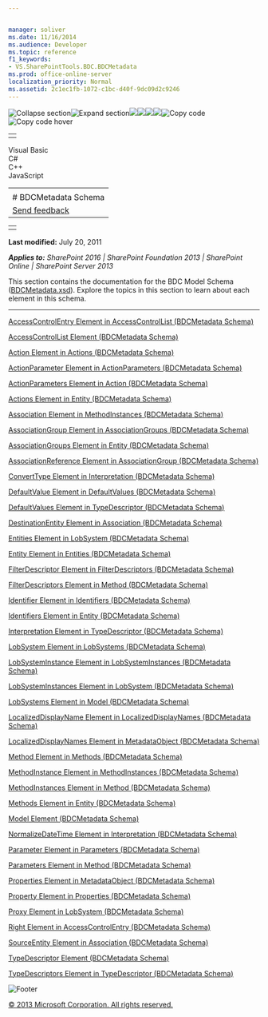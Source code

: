 ```yaml
---


manager: soliver
ms.date: 11/16/2014
ms.audience: Developer
ms.topic: reference
f1_keywords:
- VS.SharePointTools.BDC.BDCMetadata
ms.prod: office-online-server
localization_priority: Normal
ms.assetid: 2c1ec1fb-1072-c1bc-d40f-9dc09d2c9246
---
```


![Collapse
section](../icons/collapse_all.gif "Collapse section")![Expand
section](../icons/expand_all.gif "Expand section")![](../icons/collapse_all.gif)![](../icons/expand_all.gif)![](../icons/dropdown.gif)![](../icons/dropdownHover.gif)![Copy
code](../icons/copycode.gif "Copy code")![Copy code
hover](../icons/copycodeHighlight.gif "Copy code hover")
<table>
<tbody>
<tr class="odd">
<td align="left"></td>
</tr>
</tbody>
</table>

Visual Basic  
C\#  
C++  
JavaScript  

<table>
<tbody>
<tr class="odd">
<td align="left"><span id="runningHeaderText"></span></td>
</tr>
<tr class="even">
<td align="left"># BDCMetadata Schema</td>
</tr>
<tr class="odd">
<td align="left"><span id="headfeedbackarea" class="feedbackhead"><a href="javascript:SubmitFeedback(&#39;docthis@Microsoft.com&#39;,&#39;&#39;,&#39;&#39;,&#39;&#39;,&#39;1.0.18082.1225&#39;,&#39;%0\dThank%20you%20for%20your%20feedback.%20The%20developer%20writing%20teams%20use%20your%20feedback%20to%20improve%20documentation.%20While%20we%20are%20reviewing%20your%20feedback,%20we%20may%20send%20you%20e-mail%20to%20ask%20for%20clarification%20or%20feedback%20on%20a%20solution.%20We%20do%20not%20use%20your%20e-mail%20address%20for%20any%20other%20purpose%20and%20we%20delete%20it%20after%20we%20finish%20our%20review.%0\AFor%20further%20information%20about%20the%20privacy%20policies%20of%20Microsoft,%20please%20see%20http://privacy.microsoft.com/en-us/default.aspx.%0\A%0\d&#39;,&#39;Customer%20feedback&#39;);">Send feedback</a></span></td>
</tr>
</tbody>
</table>

<table>
<colgroup>
<col width="100%" />
</colgroup>
<tbody>
<tr class="odd">
<td align="left"></td>
</tr>
</tbody>
</table>

**Last modified:** July 20, 2011

***Applies to:** SharePoint 2016 | SharePoint Foundation 2013 |
SharePoint Online | SharePoint Server 2013*

This section contains the documentation for the BDC Model Schema
([BDCMetadata.xsd](http://schemas.microsoft.com/windows/2007/BusinessDataCatalog)).
Explore the topics in this section to learn about each element in this
schema.


--------------------------------------------------------------------------------------------------------------------------------------------------------------------------------------------------------------

<span sdata="link">[AccessControlEntry Element in AccessControlList
(BDCMetadata Schema)](accesscontrolentry-element-in-accesscontrollist-bdcmetadata-schema.htm)</span>

<span sdata="link">[AccessControlList Element (BDCMetadata
Schema)](accesscontrollist-element-bdcmetadata-schema.htm)</span>

<span sdata="link">[Action Element in Actions (BDCMetadata
Schema)](action-element-in-actions-bdcmetadata-schema.htm)</span>

<span sdata="link">[ActionParameter Element in ActionParameters
(BDCMetadata Schema)](actionparameter-element-in-actionparameters-bdcmetadata-schema.htm)</span>

<span sdata="link">[ActionParameters Element in Action (BDCMetadata
Schema)](actionparameters-element-in-action-bdcmetadata-schema.htm)</span>

<span sdata="link">[Actions Element in Entity (BDCMetadata
Schema)](actions-element-in-entity-bdcmetadata-schema.htm)</span>

<span sdata="link">[Association Element in MethodInstances (BDCMetadata
Schema)](association-element-in-methodinstances-bdcmetadata-schema.htm)</span>

<span sdata="link">[AssociationGroup Element in AssociationGroups
(BDCMetadata Schema)](associationgroup-element-in-associationgroups-bdcmetadata-schema.htm)</span>

<span sdata="link">[AssociationGroups Element in Entity (BDCMetadata
Schema)](associationgroups-element-in-entity-bdcmetadata-schema.htm)</span>

<span sdata="link">[AssociationReference Element in AssociationGroup
(BDCMetadata Schema)](associationreference-element-in-associationgroup-bdcmetadata-schema.htm)</span>

<span sdata="link">[ConvertType Element in Interpretation (BDCMetadata
Schema)](converttype-element-in-interpretation-bdcmetadata-schema.htm)</span>

<span sdata="link">[DefaultValue Element in DefaultValues (BDCMetadata
Schema)](defaultvalue-element-in-defaultvalues-bdcmetadata-schema.htm)</span>

<span sdata="link">[DefaultValues Element in TypeDescriptor (BDCMetadata
Schema)](defaultvalues-element-in-typedescriptor-bdcmetadata-schema.htm)</span>

<span sdata="link">[DestinationEntity Element in Association
(BDCMetadata Schema)](destinationentity-element-in-association-bdcmetadata-schema.htm)</span>

<span sdata="link">[Entities Element in LobSystem (BDCMetadata
Schema)](entities-element-in-lobsystem-bdcmetadata-schema.htm)</span>

<span sdata="link">[Entity Element in Entities (BDCMetadata
Schema)](entity-element-in-entities-bdcmetadata-schema.htm)</span>

<span sdata="link">[FilterDescriptor Element in FilterDescriptors
(BDCMetadata Schema)](filterdescriptor-element-in-filterdescriptors-bdcmetadata-schema.htm)</span>

<span sdata="link">[FilterDescriptors Element in Method (BDCMetadata
Schema)](filterdescriptors-element-in-method-bdcmetadata-schema.htm)</span>

<span sdata="link">[Identifier Element in Identifiers (BDCMetadata
Schema)](identifier-element-in-identifiers-bdcmetadata-schema.htm)</span>

<span sdata="link">[Identifiers Element in Entity (BDCMetadata
Schema)](identifiers-element-in-entity-bdcmetadata-schema.htm)</span>

<span sdata="link">[Interpretation Element in TypeDescriptor
(BDCMetadata Schema)](interpretation-element-in-typedescriptor-bdcmetadata-schema.htm)</span>

<span sdata="link">[LobSystem Element in LobSystems (BDCMetadata
Schema)](lobsystem-element-in-lobsystems-bdcmetadata-schema.htm)</span>

<span sdata="link">[LobSystemInstance Element in LobSystemInstances
(BDCMetadata Schema)](lobsysteminstance-element-in-lobsysteminstances-bdcmetadata-schema.htm)</span>

<span sdata="link">[LobSystemInstances Element in LobSystem (BDCMetadata
Schema)](lobsysteminstances-element-in-lobsystem-bdcmetadata-schema.htm)</span>

<span sdata="link">[LobSystems Element in Model (BDCMetadata
Schema)](lobsystems-element-in-model-bdcmetadata-schema.htm)</span>

<span sdata="link">[LocalizedDisplayName Element in
LocalizedDisplayNames (BDCMetadata
Schema)](localizeddisplayname-element-in-localizeddisplaynames-bdcmetadata-schema.htm)</span>

<span sdata="link">[LocalizedDisplayNames Element in MetadataObject
(BDCMetadata Schema)](localizeddisplaynames-element-in-metadataobject-bdcmetadata-schema.htm)</span>

<span sdata="link">[Method Element in Methods (BDCMetadata
Schema)](method-element-in-methods-bdcmetadata-schema.htm)</span>

<span sdata="link">[MethodInstance Element in MethodInstances
(BDCMetadata Schema)](methodinstance-element-in-methodinstances-bdcmetadata-schema.htm)</span>

<span sdata="link">[MethodInstances Element in Method (BDCMetadata
Schema)](methodinstances-element-in-method-bdcmetadata-schema.htm)</span>

<span sdata="link">[Methods Element in Entity (BDCMetadata
Schema)](methods-element-in-entity-bdcmetadata-schema.htm)</span>

<span sdata="link">[Model Element (BDCMetadata
Schema)](model-element-bdcmetadata-schema.htm)</span>

<span sdata="link">[NormalizeDateTime Element in Interpretation
(BDCMetadata Schema)](normalizedatetime-element-in-interpretation-bdcmetadata-schema.htm)</span>

<span sdata="link">[Parameter Element in Parameters (BDCMetadata
Schema)](parameter-element-in-parameters-bdcmetadata-schema.htm)</span>

<span sdata="link">[Parameters Element in Method (BDCMetadata
Schema)](parameters-element-in-method-bdcmetadata-schema.htm)</span>

<span sdata="link">[Properties Element in MetadataObject (BDCMetadata
Schema)](properties-element-in-metadataobject-bdcmetadata-schema.htm)</span>

<span sdata="link">[Property Element in Properties (BDCMetadata
Schema)](property-element-in-properties-bdcmetadata-schema.htm)</span>

<span sdata="link">[Proxy Element in LobSystem (BDCMetadata
Schema)](proxy-element-in-lobsystem-bdcmetadata-schema.htm)</span>

<span sdata="link">[Right Element in AccessControlEntry (BDCMetadata
Schema)](right-element-in-accesscontrolentry-bdcmetadata-schema.htm)</span>

<span sdata="link">[SourceEntity Element in Association (BDCMetadata
Schema)](sourceentity-element-in-association-bdcmetadata-schema.htm)</span>

<span sdata="link">[TypeDescriptor Element (BDCMetadata
Schema)](typedescriptor-element-bdcmetadata-schema.htm)</span>

<span sdata="link">[TypeDescriptors Element in TypeDescriptor
(BDCMetadata Schema)](typedescriptors-element-in-typedescriptor-bdcmetadata-schema.htm)</span>

![Footer](../icons/footer.gif "Footer")

[© 2013 Microsoft Corporation. All rights
reserved.](office-2013-documentation-copyright-notice.htm)



